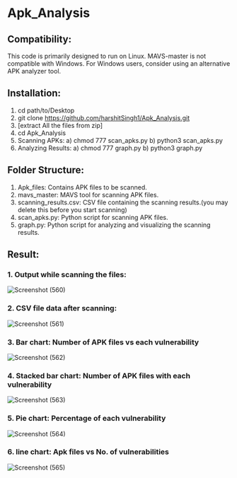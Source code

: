 # Apk_Analysis
## Compatibility:
This code is primarily designed to run on Linux. MAVS-master is not compatible with Windows. For Windows users, consider using an alternative APK analyzer tool.
## Installation:
1. cd path/to/Desktop
2. git clone https://github.com/harshitSingh1/Apk_Analysis.git
3. [extract All the files from zip]
4. cd Apk_Analysis
5. Scanning APKs:
   a) chmod 777 scan_apks.py
   b) python3 scan_apks.py
6. Analyzing Results:
   a) chmod 777 graph.py
   b) python3 graph.py
## Folder Structure:
1. Apk_files: Contains APK files to be scanned.
2. mavs_master: MAVS tool for scanning APK files.
3. scanning_results.csv: CSV file containing the scanning results.(you may delete this before you start scanning)
4. scan_apks.py: Python script for scanning APK files.
5. graph.py: Python script for analyzing and visualizing the scanning results.
## Result:
### 1. Output while scanning the files:
   ![Screenshot (560)](https://github.com/harshitSingh1/Apk_Analysis/assets/95095505/bd4db7ed-c91c-4b93-a062-90578cae9537)

### 2. CSV file data after scanning:
   ![Screenshot (561)](https://github.com/harshitSingh1/Apk_Analysis/assets/95095505/96d71809-c940-454d-95c4-99361bc1211b)

### 3. Bar chart: Number of APK files vs each vulnerability
   ![Screenshot (562)](https://github.com/harshitSingh1/Apk_Analysis/assets/95095505/0f6a2fc1-24cb-41e6-9936-152f9d7dae00)

### 4. Stacked bar chart: Number of APK files with each vulnerability
   ![Screenshot (563)](https://github.com/harshitSingh1/Apk_Analysis/assets/95095505/4f716bff-fa54-4006-bc90-80f624e34c30)

### 5. Pie chart: Percentage of each vulnerability
   ![Screenshot (564)](https://github.com/harshitSingh1/Apk_Analysis/assets/95095505/3533a2c9-d5d6-442a-9850-6a55ef0dc67c)

### 6. line chart: Apk files vs No. of vulnerabilities
   ![Screenshot (565)](https://github.com/harshitSingh1/Apk_Analysis/assets/95095505/b2bad716-391a-4cf1-8dd1-341b4db8e4d3)



